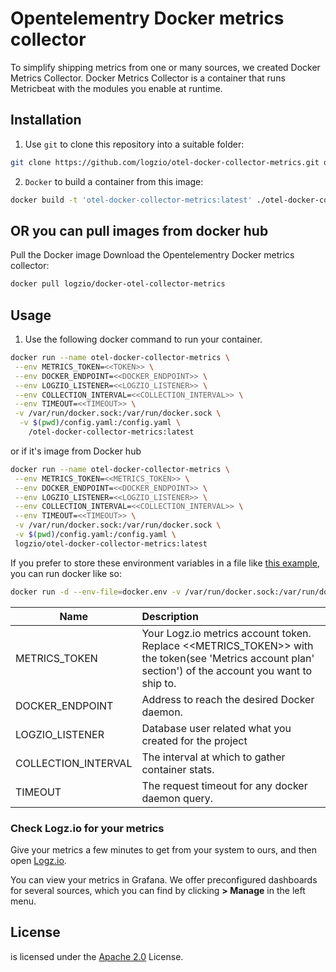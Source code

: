 # Opentelementry Docker metrics collector

To simplify shipping metrics from one or many sources, we created Docker Metrics Collector. Docker Metrics Collector is a container that runs Metricbeat with the modules you enable at runtime.

## Installation

1. Use `git` to clone this repository into a suitable folder:

```sh
git clone https://github.com/logzio/otel-docker-collector-metrics.git otel-docker-collector-metrics
```

2.  `Docker` to build a container from this image:

```sh
docker build -t 'otel-docker-collector-metrics:latest' ./otel-docker-collector-metrics
```

## OR you can pull images from docker hub

Pull the Docker image
Download the Opentelementry Docker metrics collector:

```sh
docker pull logzio/docker-otel-collector-metrics
```

## Usage

1. Use the following docker command to run your container.

```sh
docker run --name otel-docker-collector-metrics \
 --env METRICS_TOKEN=<<TOKEN>> \
 --env DOCKER_ENDPOINT=<<DOCKER_ENDPOINT>> \
 --env LOGZIO_LISTENER=<<LOGZIO_LISTENER>> \
 --env COLLECTION_INTERVAL=<<COLLECTION_INTERVAL>> \
 --env TIMEOUT=<<TIMEOUT>> \
 -v /var/run/docker.sock:/var/run/docker.sock \
  -v $(pwd)/config.yaml:/config.yaml \
	/otel-docker-collector-metrics:latest
```

or if it's image from Docker hub

```sh
docker run --name otel-docker-collector-metrics \
 --env METRICS_TOKEN=<<METRICS_TOKEN>> \
 --env DOCKER_ENDPOINT=<<DOCKER_ENDPOINT>> \
 --env LOGZIO_LISTENER=<<LOGZIO_LISTENER>> \
 --env COLLECTION_INTERVAL=<<COLLECTION_INTERVAL>> \
 --env TIMEOUT=<<TIMEOUT>> \
 -v /var/run/docker.sock:/var/run/docker.sock \
 -v $(pwd)/config.yaml:/config.yaml \
 logzio/otel-docker-collector-metrics:latest
```

If you prefer to store these environment variables in a file like [this example](./docker.env), you can run docker like so:

```sh
docker run -d --env-file=docker.env -v /var/run/docker.sock:/var/run/docker.sock -v $(pwd)/config.yaml:/config.yaml otel-docker-collector-metrics:latest
```

| Name                | Description                                                                                                                                           |
| ------------------- | :---------------------------------------------------------------------------------------------------------------------------------------------------- |
| METRICS_TOKEN       | Your Logz.io metrics account token. Replace <<METRICS_TOKEN>> with the token(see 'Metrics account plan' section') of the account you want to ship to. |
| DOCKER_ENDPOINT     | Address to reach the desired Docker daemon.                                                                                                           |
| LOGZIO_LISTENER     | Database user related what you created for the project                                                                                                |
| COLLECTION_INTERVAL | The interval at which to gather container stats.                                                                                                      |
| TIMEOUT             | The request timeout for any docker daemon query.                                                                                                      |

### Check Logz.io for your metrics

Give your metrics a few minutes to get from your system to ours,
and then open [Logz.io](https://app.logz.io/#/dashboard/kibana).

You can view your metrics in Grafana.
We offer preconfigured dashboards for several sources,
which you can find by clicking **<i class="fas fa-th-large"></i> > Manage**
in the left menu.

## License

is licensed under the [Apache 2.0](http://apache.org/licenses/LICENSE-2.0.txt) License.
